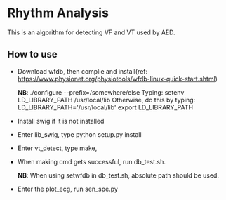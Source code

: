 # Rhythm Analysis
This is an algorithm for detecting VF and VT used by AED. 

How to use
----
- Download wfdb, then complie and install(ref: https://www.physionet.org/physiotools/wfdb-linux-quick-start.shtml)

	**NB**: ./configure --prefix=/somewhere/else
    Typing: setenv LD_LIBRARY_PATH /usr/local/lib
    Otherwise, do this by typing:
      LD_LIBRARY_PATH='/usr/local/lib'
      export LD_LIBRARY_PATH
  
- Install swig if it is not installed
- Enter lib_swig, type python setup.py install
- Enter vt_detect, type make, 
- When making cmd gets successful, run db_test.sh.

  **NB**: When using setwfdb in db_test.sh, absolute path should be used. 
- Enter the plot_ecg, run sen_spe.py
